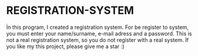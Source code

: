 # REGISTRATION-SYSTEM
İn this program, I created a registration system. For be register to system, you must enter your name/surname, e-mail adress and a password. This is not a real registration system, so you do not register with a real system. İf you like my this project, please give me a star :)
